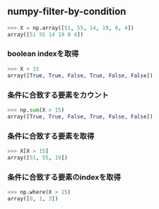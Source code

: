 ## numpy-filter-by-condition


```python
>>> X = np.array([51, 55, 14, 19, 0, 4])
array([51 55 14 19 0 4])
```

### boolean indexを取得

```python
>>> X > 15
array([True, True, False, True, False, False])
```

### 条件に合致する要素をカウント

```python
>>> np.sum(X > 15)
array([True, True, False, True, False, False])
```

### 条件に合致する要素を取得

```python
>>> X[X > 15]
array([51, 55, 19])
```

### 条件に合致する要素のindexを取得

```python
>>> np.where(X > 15)
array([0, 1, 3])
```

